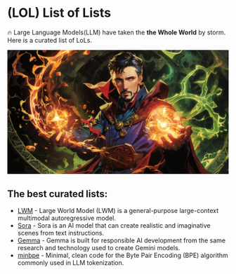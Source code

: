 # (LOL) List of Lists



🔥 Large Language Models(LLM) have taken the **the Whole World** by storm. Here is a curated list of LoLs.

![](resources/magic.jpg)

## The best curated lists:
- [LWM](https://github.com/LargeWorldModel/LWM) - Large World Model (LWM) is a general-purpose large-context multimodal autoregressive model.
- [Sora](https://openai.com/sora) - Sora is an AI model that can create realistic and imaginative scenes from text instructions.
- [Gemma](https://blog.google/technology/developers/gemma-open-models/) - Gemma is built for responsible AI development from the same research and technology used to create Gemini models.
- [minbpe](https://github.com/karpathy/minbpe) - Minimal, clean code for the Byte Pair Encoding (BPE) algorithm commonly used in LLM tokenization.
